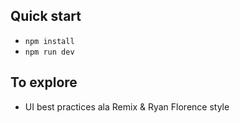 ## Quick start

- `npm install`
- `npm run dev`

## To explore

- UI best practices ala Remix & Ryan Florence style
